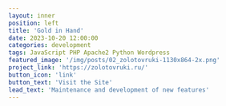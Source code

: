```yaml
---
layout: inner
position: left
title: 'Gold in Hand'
date: 2023-10-20 12:00:00
categories: development
tags: JavaScript PHP Apache2 Python Wordpress
featured_image: '/img/posts/02_zolotovruki-1130x864-2x.png'
project_link: 'https://zolotovruki.ru/'
button_icon: 'link'
button_text: 'Visit the Site'
lead_text: 'Maintenance and development of new features'
---
```

